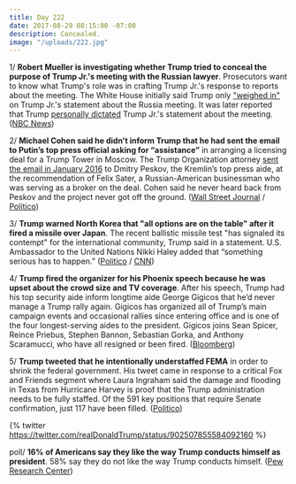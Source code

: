 ```yaml
---
title: Day 222
date: 2017-08-29 08:15:00 -07:00
description: Concealed.
image: "/uploads/222.jpg"
---
```


1/ **Robert Mueller is investigating whether Trump tried to conceal the purpose of Trump Jr.'s meeting with the Russian lawyer**. Prosecutors want to know what Trump's role was in crafting Trump Jr.'s response to reports about the meeting. The White House initially said Trump only ["weighed in"](https://whatthefuckjusthappenedtoday.com/2017/08/01/day-194/#2-the-white-house-said-trump-only-we) on Trump Jr.'s statement about the Russia meeting. It was later reported that Trump [personally dictated](https://whatthefuckjusthappenedtoday.com/2017/08/01/day-194/#1-trump-personally-dictated-trump-jr) Trump Jr.'s statement about the meeting. ([NBC News](https://www.nbcnews.com/news/us-news/mueller-team-asking-if-trump-tried-hide-purpose-trump-tower-n796746))

2/ **Michael Cohen said he didn’t inform Trump that he had sent the email to Putin’s top press official asking for “assistance”** in arranging a licensing deal for a Trump Tower in Moscow. The Trump Organization attorney [sent the email in January 2016](https://whatthefuckjusthappenedtoday.com/2017/08/28/day-221/#4-trumps-attorney-sent-an-email-to-p) to Dmitry Peskov, the Kremlin’s top press aide, at the recommendation of Felix Sater, a Russian-American businessman who was serving as a broker on the deal. Cohen said he never heard back from Peskov and the project never got off the ground. ([Wall Street Journal](https://www.wsj.com/articles/trump-attorney-says-they-discussed-moscow-tower-deal-during-campaign-1503955486) / [Politico](http://www.politico.com/story/2017/08/28/michael-cohen-trump-lawyer-putin-russia-242102))

3/ **Trump warned North Korea that "all options are on the table" after it fired a missile over Japan**. The recent ballistic missile test "has signaled its contempt" for the international community, Trump said in a statement. U.S. Ambassador to the United Nations Nikki Haley added that “something serious has to happen.” ([Politico](http://www.politico.com/story/2017/08/29/trump-shinzo-abe-phone-call-north-korea-242123) / [CNN](http://www.cnn.com/2017/08/28/politics/north-korea-launch-unidentified-projectile/index.html))

4/ **Trump fired the organizer for his Phoenix speech because he was upset about the crowd size and TV coverage**. After his speech, Trump had his top security aide inform longtime aide George Gigicos that he’d never manage a Trump rally again. Gigicos has organized all of Trump’s main campaign events and occasional rallies since entering office and is one of the four longest-serving aides to the president. Gigicos joins Sean Spicer, Reince Priebus, Stephen Bannon, Sebastian Gorka, and Anthony Scaramucci, who have all resigned or been fired. ([Bloomberg](https://www.bloomberg.com/news/articles/2017-08-28/trump-is-said-to-punish-longtime-aide-after-angry-phoenix-speech))

5/ **Trump tweeted that he intentionally understaffed FEMA** in order to shrink the federal government. His tweet came in response to a critical Fox and Friends segment where Laura Ingraham said the damage and flooding in Texas from Hurricane Harvey is proof that the Trump administration needs to be fully staffed. Of the 591 key positions that require Senate confirmation, just 117 have been filled. ([Politico](http://www.politico.com/story/2017/08/29/trump-shrink-government-laura-ingraham-242128))

{% twitter https://twitter.com/realDonaldTrump/status/902507855584092160 %}

poll/ **16% of Americans say they like the way Trump conducts himself as president**. 58% say they do not like the way Trump conducts himself. ([Pew Research Center](http://www.people-press.org/2017/08/29/republicans-divided-in-views-of-trumps-conduct-democrats-are-broadly-critical/))
